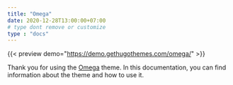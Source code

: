 ```yaml
---
title: "Omega"
date: 2020-12-28T13:00:00+07:00
# type dont remove or customize
type : "docs"
---
```


{{< preview demo="https://demo.gethugothemes.com/omega/" >}}

Thank you for using the [Omega](https://gethugothemes.com/themes/omega/) theme. In this documentation, you can find information about the theme and how to use it.
